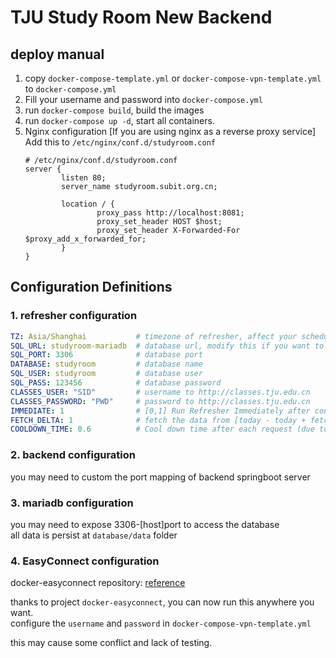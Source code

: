 # TJU Study Room New Backend

## deploy manual

1. copy `docker-compose-template.yml` or `docker-compose-vpn-template.yml` to `docker-compose.yml`
2. Fill your username and password into `docker-compose.yml`
3. run `docker-compose build`, build the images
4. run `docker-compose up -d`, start all containers.
5. Nginx configuration [If you are using nginx as a reverse proxy service]  
    Add this to `/etc/nginx/conf.d/studyroom.conf`
    ```nginx
    # /etc/nginx/conf.d/studyroom.conf
    server {
            listen 80;
            server_name studyroom.subit.org.cn;

            location / {
                    proxy_pass http://localhost:8081;
                    proxy_set_header HOST $host;
                    proxy_set_header X-Forwarded-For $proxy_add_x_forwarded_for;
            }
    }
    ```

## Configuration Definitions

### 1. refresher configuration
```yaml
TZ: Asia/Shanghai           # timezone of refresher, affect your scheduled task
SQL_URL: studyroom-mariadb  # database url, modify this if you want to connect to custom database
SQL_PORT: 3306              # database port
DATABASE: studyroom         # database name
SQL_USER: studyroom         # database user
SQL_PASS: 123456            # database password
CLASSES_USER: "SID"         # username to http://classes.tju.edu.cn
CLASSES_PASSWORD: "PWD"     # password to http://classes.tju.edu.cn
IMMEDIATE: 1                # [0,1] Run Refresher Immediately after container create
FETCH_DELTA: 1              # fetch the data from [today - today + fetch_delta-1 ], length: fetch_delta
COOLDOWN_TIME: 0.6          # Cool down time after each request (due to classes speed limit)
```

### 2. backend configuration
you may need to custom the port mapping of backend springboot server

### 3. mariadb configuration
you may need to expose 3306-[host]port to access the database  
all data is persist at `database/data` folder

### 4. EasyConnect configuration

docker-easyconnect repository: [reference](https://github.com/docker-easyconnect/docker-easyconnect)

thanks to project `docker-easyconnect`, you can now run this anywhere you want.  
configure the `username` and `password` in `docker-compose-vpn-template.yml`

this may cause some conflict and lack of testing.